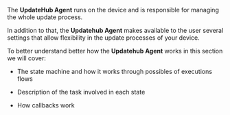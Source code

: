 The **UpdateHub Agent** runs on the device and is responsible for managing the whole update process.

In addition to that, the **Updatehub Agent** makes available to the user several settings that allow flexibility in the update processes of your device.

To better understand better how the **Updatehub Agent** works in this section we will cover:

* The state machine and how it works through possibles of executions flows

* Description of the task involved in each state

* How callbacks work
